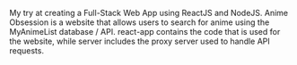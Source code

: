 My try at creating a Full-Stack Web App using ReactJS and NodeJS. Anime Obsession is a website that allows users to search for anime using the MyAnimeList database / API. react-app contains the code that is used for the website, while server includes the proxy server used to handle API requests.

